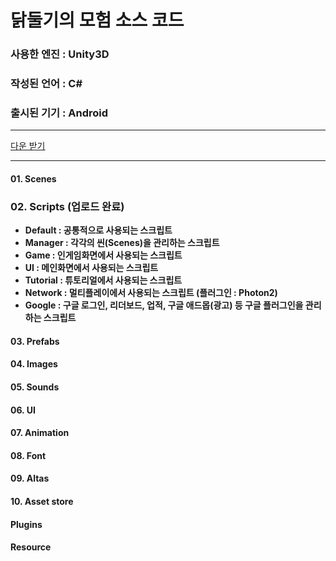 # 닭둘기의 모험 소스 코드
### 사용한 엔진 : Unity3D
### 작성된 언어 : C#
### 출시된 기기 : Android
-------------
[다운 받기][id]

[id]: URL "https://play.google.com/store/apps/details?id=com.unity3d.doveincity"
-------------
#### 01. Scenes

### 02. Scripts (업로드 완료)
* **Default : 공통적으로 사용되는 스크립트**
* **Manager : 각각의 씬(Scenes)을 관리하는 스크립트**
* **Game : 인게임화면에서 사용되는 스크립트**
* **UI : 메인화면에서 사용되는 스크립트**
* **Tutorial : 튜토리얼에서 사용되는 스크립트**
* **Network : 멀티플레이에서 사용되는 스크립트 (플러그인 : Photon2)**
* **Google : 구글 로그인, 리더보드, 업적, 구글 애드몹(광고) 등 구글 플러그인을 관리하는 스크립트**

#### 03. Prefabs
#### 04. Images
#### 05. Sounds
#### 06. UI
#### 07. Animation
#### 08. Font
#### 09. Altas
#### 10. Asset store
#### Plugins
#### Resource

